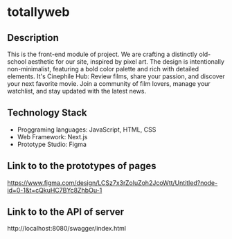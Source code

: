 # totallyweb
## Description
This is the front-end module of project. We are crafting a distinctly old-school aesthetic for our site, inspired by pixel art. The design is intentionally non-minimalist, featuring a bold color palette and rich with detailed elements.
It's Cinephile Hub: Review films, share your passion, and discover your next favorite movie. Join a community of film lovers, manage your watchlist, and stay updated with the latest news. 
## Technology Stack 
-  Proggraming languages: JavaScript, HTML, CSS
-  Web Framework: Next.js
-  Prototype Studio: Figma
## Link to to the prototypes of pages
https://www.figma.com/design/LCSz7x3rZoluZoh2JcoWtt/Untitled?node-id=0-1&t=cQkuHC7BYc8ZhbOu-1
## Link to to the API of server
http://localhost:8080/swagger/index.html
